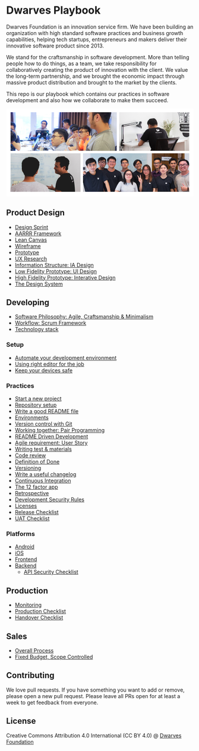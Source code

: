# Dwarves Playbook

Dwarves Foundation is an innovation service firm. We have been building an organization with high standard software practices and business growth capabilities, helping tech startups, entrepreneurs and makers deliver their innovative software product since 2013.

We stand for the craftsmanship in software development. More than telling people how to do things, as a team, we take responsibility for collaboratively creating the product of innovation with the client. We value the long-term partnership, and we brought the economic impact through massive product distribution and brought to the market by the clients.

This repo is our playbook which contains our practices in software development and also how we collaborate to make them succeed.

![](/engineering/img/team-images.png)

## Product Design

<Design Workshop>

- [Design Sprint](/design/design-sprint.md)
- [AARRR Framework](/design/AARRR.md)
- [Lean Canvas](/design/lean-canvas.md)
- [Wireframe](/design/wireframe.md)
- [Prototype](/design/prototype.md)
- [UX Research](/design/UX-research.md)
- [Information Structure: IA Design](/design/IA.md)
- [Low Fidelity Prototype: UI Design](/design/UI.md)
- [High Fidelity Prototype: Interative Design](/design/IX.md)
- [The Design System](/design/design-system.md)

## Developing

- [Software Philosophy: Agile, Craftsmanship & Minimalism](/engineering/README.md)
- [Workflow: Scrum Framework](/engineering/workflow.md)
- [Technology stack](/engineering/stack.md)

### Setup

- [Automate your development environment](/engineering/setup-laptop.md)
- [Using right editor for the job](/engineering/editor.md)
- [Keep your devices safe](/engineering/basic-security.md)

### Practices

- [Start a new project](/engineering/setup-project.md)
- [Repository setup](/engineering/setup-repository.md)
- [Write a good README file](/engineering/readme-how.md)
- [Environments](/engineering/environment.md)
- [Version control with Git](/engineering/git.md)
- [Working together: Pair Programming](/engineering/working-together.md)
- [README Driven Development](/engineering/rdd.md)
- [Agile requirement: User Story](/engineering/user-story.md)
- [Writing test & materials](/engineering/testing.md)
- [Code review](/engineering/code-review.md)
- [Definition of Done](/engineering/definition-of-done.md)
- [Versioning](/engineering/versioning.md)
- [Write a useful changelog](/engineering/changelog.md)
- [Continuous Integration](/engineering/continous-integration.md)
- [The 12 factor app](/engineering/12-factor-app.md)
- [Retrospective](/engineering/retrospective.md)
- [Development Security Rules](/engineering/security/dev-security.md)
- [Licenses](/engineering/license.md)
- [Release Checklist](/engineering/release.md)
- [UAT Checklist](/engineering/UAT.md)

### Platforms

- [Android](/engineering/android.md)
- [iOS](/engineering/ios.md)
- [Frontend](/engineering/frontend.md)
- [Backend](/engineering/backend.md)
    - [API Security Checklist](/engineering/security/api-security.md)


## Production

- [Monitoring](/engineering/monitoring.md)
- [Production Checklist](/engineering/production.md)
- [Handover Checklist](/engineering/handover.md)

## Sales

- [Overall Process](/sales/README.md)
- [Fixed Budget, Scope Controlled](/sales/fbsc.md)

## Contributing

We love pull requests. If you have something you want to add or remove, please open a new pull request. Please leave all PRs open for at least a week to get feedback from everyone.

## License

Creative Commons Attribution 4.0 International (CC BY 4.0)
@ [Dwarves Foundation](https://d.foundation)

